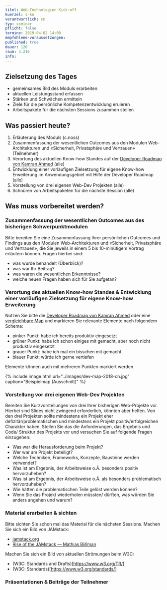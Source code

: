 ```yaml
---
titel: Web-Technologien Kick-off 
kuerzel: s-ko
verantwortlich: cn
typ: seminar
pflicht: false
termine: 2019-04-02 14:00
empfohlene-voraussetzungen: 
published: true
dauer: 120
raum: 3.216
info: 
---
```


## Zielsetzung des Tages

- gemeinsames Bild des Moduls erarbeiten
- aktuellen Leistungsstand erfassen
- Stärken und Schwächen ermitteln
- Ziele für die persönliche Kompetenzentwicklung eruieren
- Arbeitspakete für die nächsten Sessions zusammen stellen

## Was passiert heute?

1. Erläuterung des Moduls (c.noss)
2. Zusammenfassung der wesentlichen Outcomes aus den Modulen Web-Architekturen und «Sicherheit, Privatsphäre und Vertrauen» (Teilnehmer)
3. Verortung des aktuellen Know-how Standes auf der [Developer Roadmap von Kamran Ahmed](https://github.com/kamranahmedse/developer-roadmap) (alle)
4. Entwicklung einer vorläufigen Zielsetzung für eigene Know-how Erweiterung im Anwendungsgebiet mit Hilfe der Developer Roadmap (alle)
5. Vorstellung von drei eigenen Web-Dev Projekten (alle)
6. Schnüren von Arbeitspaketen für die nächste Session (alle)

## Was muss vorbereitet werden?

### Zusammenfassung der wesentlichen Outcomes aus des bisherigen Schwerpunktmodulen
Bitte bereiten Sie eine Zusammenfassung Ihrer persönlichen Outcomes und Findings aus den Modulen Web-Architekturen und «Sicherheit, Privatsphäre und Vertrauen», die Sie jeweils in einem 5 bis 10-minütigem Vortrag erläutern können. Fragen hierbei sind:
- was wurde behandelt (Überblick)?
- was war Ihr Beitrag?
- was waren die wesentlichen Erkenntnisse?
- welche neuen Fragen haben sich für Sie aufgetan?

### Verortung des aktuellen Know-how Standes & Entwicklung einer vorläufigen Zielsetzung für eigene Know-how Erweiterung
Nutzen Sie bitte die [Developer Roadmap von Kamran Ahmed](https://github.com/kamranahmedse/developer-roadmap) oder eine [vergleichbare Map](https://coggle.it/diagram/Vz9LvW8byvN0I38x/t/web-development) und markieren Sie relevante Elemente nach folgendem Schema:
- pinker Punkt: habe ich bereits produktiv eingesetzt
- grüner Punkt: habe ich schon einiges mit gemacht, aber noch nicht produktiv eingesetzt
- grauer Punkt: habe ich mal ein bisschen mit gemacht
- blauer Punkt: würde ich gerne vertiefen

Elemente können auch mit mehreren Punkten markiert werden. 

{% include image.html url="../images/dev-map-2018-cn.jpg" caption="Beispielmap (Ausschnitt)" %}

### Vorstellung vor drei eigenen Web-Dev Projekten

Bereiten Sie Kurzvorstellungen von drei Ihrer bisherigen Web-Projekte vor. Hierbei sind Slides nicht zwingend erforderlich, könnten aber helfen. Von den drei Projekten sollte mindestens ein Projekt eher defizitär/problematischen und mindestens ein Projekt positiv/erfolgreichen Charakter haben. Stellen Sie das die Anforderungen, das Ergebnis und Code/ Struktur des Projekts vor und versuchen Sie auf folgende Fragen einzugehen:
- Was war die Herausforderung beim Projekt?
- Wer war am Projekt beteiligt?
- Welche Techniken, Frameworks, Konzepte, Bausteine werden verwendet?
- Was ist am Ergebnis, der Arbeitsweise o.Ä. besonders positiv hervorzuheben?
- Was ist am Ergebnis, der Arbeitsweise o.Ä. als besonders problematisch hervorzuheben?
- Wie hätten die problematischen Teile gelöst werden können?
- Wenn Sie das Projekt wiederholen müssten/ dürften, was würden Sie anders angehen und warum?


### Material erarbeiten & sichten

Bitte sichten Sie schon mal das Material für die nächsten Sessions. Machen Sie sich ein Bild von JAMstack:
- [jamstack.org](https://jamstack.org/)
- [Rise of the JAMstack — Mathias Biillman](https://youtu.be/uWTMEDEPw8c)

Machen Sie sich ein Bild von aktuellen Strömungen beim W3C:

- (W3C: Standards and Drafts)[https://www.w3.org/TR/]
- (W3C: Standards)[https://www.w3.org/standards/]

### Präsentationen & Beiträge der Teilnehmer

